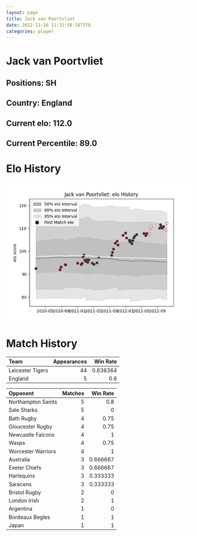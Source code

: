```yaml
---  
layout: page  
title: Jack van Poortvliet  
date: 2022-11-16 11:32:58.187370  
categories: player  
---
```

# Jack van Poortvliet

## Positions: SH

## Country: England

## Current elo: 112.0

## Current Percentile: 89.0

# Elo History


![elo history](history_JackvanPoortvliet.png)
# Match History


| Team             |   Appearances |   Win Rate |
|:-----------------|--------------:|-----------:|
| Leicester Tigers |            44 |   0.636364 |
| England          |             5 |   0.6      |

| Opponent           |   Matches |   Win Rate |
|:-------------------|----------:|-----------:|
| Northampton Saints |         5 |   0.8      |
| Sale Sharks        |         5 |   0        |
| Bath Rugby         |         4 |   0.75     |
| Gloucester Rugby   |         4 |   0.75     |
| Newcastle Falcons  |         4 |   1        |
| Wasps              |         4 |   0.75     |
| Worcester Warriors |         4 |   1        |
| Australia          |         3 |   0.666667 |
| Exeter Chiefs      |         3 |   0.666667 |
| Harlequins         |         3 |   0.333333 |
| Saracens           |         3 |   0.333333 |
| Bristol Rugby      |         2 |   0        |
| London Irish       |         2 |   1        |
| Argentina          |         1 |   0        |
| Bordeaux Begles    |         1 |   1        |
| Japan              |         1 |   1        |